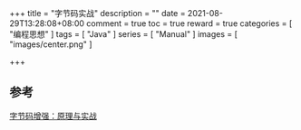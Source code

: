 +++
title = "字节码实战"
description = ""
date = 2021-08-29T13:28:08+08:00
comment = true
toc = true
reward = true
categories = [
"编程思想"
]
tags = [
"Java"
]
series = [
"Manual"
]
images = [
"images/center.png"
]

+++

<!--more-->



## 参考

[字节码增强：原理与实战](https://segmentfault.com/a/1190000037602678)

